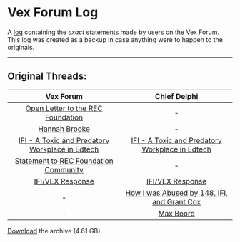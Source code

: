 # Vex Forum Log
A [log](https://github.com/920A/Vex-Forum-Log/tree/main/logs) containing the *exact* statements made by users on the Vex Forum. This log was created as a backup in case anything were to happen to the originals.
<hr>



## Original Threads:

| Vex Forum | Chief Delphi |
| :-: | :-: |
| [Open Letter to the REC Foundation](https://www.vexforum.com/t/cw-sexual-harassment-open-letter-to-the-rec-foundation/109021?u=creation) | - |
| [Hannah Brooke](https://www.vexforum.com/t/cw-sexual-misconduct-involving-a-minor-grooming-hannah-brooke/109029?u=creation) | - |
| [IFI - A Toxic and Predatory Workplace in Edtech](https://www.vexforum.com/t/cw-violence-sexual-harassment-ifi-a-toxic-and-predatory-workplace-in-edtech/109149?u=creation) | [IFI - A Toxic and Predatory Workplace in Edtech](https://www.chiefdelphi.com/t/cw-violence-sexual-harassment-ifi-a-toxic-and-predatory-workplace-in-edtech/417760?u=creation) |
| [Statement to REC Foundation Community](https://www.vexforum.com/t/statement-to-rec-foundation-community/109171?u=creation) | - |
| [IFI/VEX Response](https://www.vexforum.com/t/ifi-vex-response/109172?u=creation) | [IFI/VEX Response](https://www.chiefdelphi.com/t/ifi-vex-response/417791?u=creation) |
| - | [How I was Abused by 148, IFI, and Grant Cox](https://www.chiefdelphi.com/t/cw-si-sh-substance-abuse-sexual-harassment-how-i-was-abused-by-148-ifi-and-grant-cox/418327?u=creation) |
| - | [Max Boord](https://www.chiefdelphi.com/t/cw-sexual-abuse-max-boord/417484?u=creation) |

[Download](https://drive.google.com/u/1/uc?id=1_hcZhWZT3M5ZJhsxXHjN0Uf1ZgpbzrfC&export=download&confirm=t) the archive (4.61 GB)
